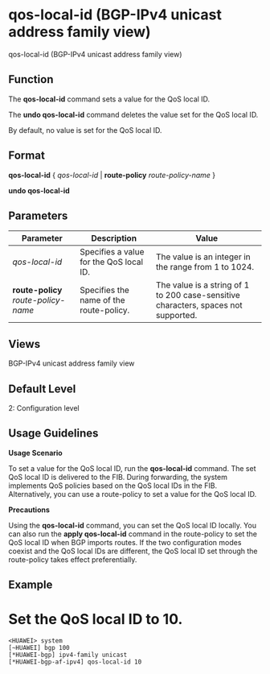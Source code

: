 qos-local-id (BGP-IPv4 unicast address family view)
===================================================

qos-local-id (BGP-IPv4 unicast address family view)

Function
--------



The **qos-local-id** command sets a value for the QoS local ID.

The **undo qos-local-id** command deletes the value set for the QoS local ID.



By default, no value is set for the QoS local ID.


Format
------

**qos-local-id** { *qos-local-id* | **route-policy** *route-policy-name* }

**undo qos-local-id**


Parameters
----------

| Parameter | Description | Value |
| --- | --- | --- |
| *qos-local-id* | Specifies a value for the QoS local ID. | The value is an integer in the range from 1 to 1024. |
| **route-policy** *route-policy-name* | Specifies the name of the route-policy. | The value is a string of 1 to 200 case-sensitive characters, spaces not supported. |



Views
-----

BGP-IPv4 unicast address family view


Default Level
-------------

2: Configuration level


Usage Guidelines
----------------

**Usage Scenario**

To set a value for the QoS local ID, run the **qos-local-id** command. The set QoS local ID is delivered to the FIB. During forwarding, the system implements QoS policies based on the QoS local IDs in the FIB. Alternatively, you can use a route-policy to set a value for the QoS local ID.

**Precautions**

Using the **qos-local-id** command, you can set the QoS local ID locally. You can also run the **apply qos-local-id** command in the route-policy to set the QoS local ID when BGP imports routes. If the two configuration modes coexist and the QoS local IDs are different, the QoS local ID set through the route-policy takes effect preferentially.


Example
-------

# Set the QoS local ID to 10.
```
<HUAWEI> system
[~HUAWEI] bgp 100
[*HUAWEI-bgp] ipv4-family unicast
[*HUAWEI-bgp-af-ipv4] qos-local-id 10

```